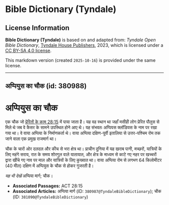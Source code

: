 # Bible Dictionary (Tyndale)

## License Information

**Bible Dictionary (Tyndale)** is based on and adapted from: _Tyndale Open Bible Dictionary_, [Tyndale House Publishers](https://tyndaleopenresources.com/), 2023, which is licensed under a [CC BY-SA 4.0 license](https://creativecommons.org/licenses/by-sa/4.0/legalcode.en).

This markdown version (created `2025-10-16`) is provided under the same license.



--------------------------------

## अप्पियुस का चौक (id: 380988)

अप्पियुस का चौक
===============

एक चौक जो [प्रेरितों के काम 28:15](https://ref.ly/Acts28:15) में पाया जाता है। यह वह स्थान था जहाँ मसीही लोग प्रेरित पौलुस से मिले थे जब वे कैसर के सामने उपस्थित होने आए थे। यह संभवतः अप्पियस क्लॉडियस के नाम पर रखा गया था। वे वाया अप्पिया के निर्माणकर्ता थे। वाया अप्पिया दक्षिण\-पूर्वी इतालिया से उत्तर\-पश्चिम रोम तक जाने वाला एक प्रमुख राजमार्ग था।

चौक के चारों ओर दलदल और कीच से भरा क्षेत्र था। प्राचीन दुनिया में यह खराब पानी, मच्छरों, यात्रियों के लिए महंगे सराय, रात के समय शोरगुल वाले यातायात, और क्षेत्र के माध्यम से काटे गए नहर पर खच्चरों द्वारा खींचे गए नाव पर माल और यात्रियों के लिए कुख्यात था। वाया अप्पिया रोम से लगभग 64 किलोमीटर (40 मील) दक्षिण में अप्पियुस के चौक से होकर गुजरती है।

*यह भी देखें* अप्पिया मार्ग; चौक।

* **Associated Passages:** ACT 28:15
* **Associated Articles:** अप्पिया मार्ग (ID: `380987@TyndaleBibleDictionary`); चौक (ID: `381090@TyndaleBibleDictionary`)

